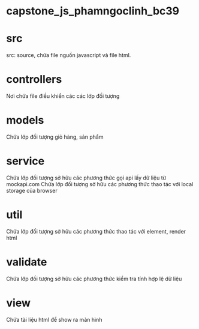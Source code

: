 # capstone_js_phamngoclinh_bc39
# src
src: source, chứa file nguồn javascript và file html.
# controllers
Nơi chứa file điều khiển các các lớp đối tượng
# models
Chứa lớp đối tượng giỏ hàng, sản phẩm
# service
Chứa lớp đối tượng sở hữu các phương thức gọi api lấy dữ liệu từ mockapi.com
Chứa lớp đối tượng sở hữu các phương thức thao tác với local storage của browser
# util
Chứa lớp đối tượng sở hữu các phương thức thao tác với element, render html
# validate
Chứa lớp đối tượng sở hữu các phương thức kiểm tra tính hợp lệ dữ liệu
# view
Chứa tài liệu html để show ra màn hình
